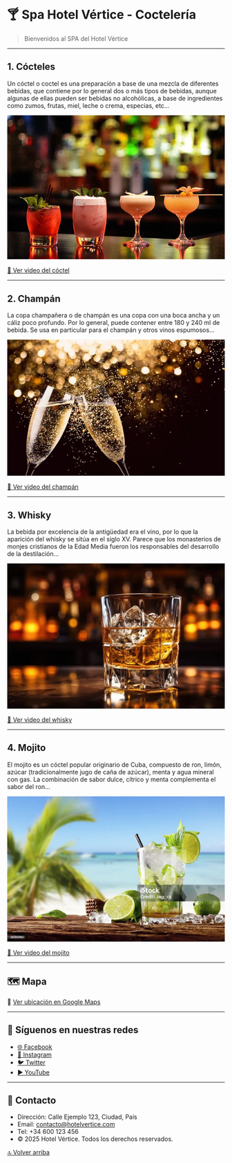 # 🍸 Spa Hotel Vértice - Coctelería

> Bienvenidos al SPA del Hotel Vértice

---

## 1. Cócteles

Un cóctel o coctel es una preparación a base de una mezcla de diferentes bebidas, que contiene por lo general dos o más tipos de bebidas, aunque algunas de ellas pueden ser bebidas no alcohólicas, a base de ingredientes como zumos, frutas, miel, leche o crema, especias, etc...

![Cócteles](img/copas.webp)

[🎥 Ver video del cóctel](videos/video3.mp4)

---

## 2. Champán

La copa champañera o de champán es una copa con una boca ancha y un cáliz poco profundo. Por lo general, puede contener entre 180 y 240 ml de bebida. Se usa en particular para el champán y otros vinos espumosos...

![Champán](img/champan.webp)

[🎥 Ver video del champán](videos/video2.mp4)

---

## 3. Whisky

La bebida por excelencia de la antigüedad era el vino, por lo que la aparición del whisky se sitúa en el siglo XV. Parece que los monasterios de monjes cristianos de la Edad Media fueron los responsables del desarrollo de la destilación...

![Whisky](img/whisky.webp)

[🎥 Ver video del whisky](videos/video1.mp4)

---

## 4. Mojito

El mojito es un cóctel popular originario de Cuba, compuesto de ron, limón, azúcar (tradicionalmente jugo de caña de azúcar), menta y agua mineral con gas. La combinación de sabor dulce, cítrico y menta complementa el sabor del ron...

![Mojito](img/mojito.webp)

[🎥 Ver video del mojito](videos/video4.mp4)

---

## 🗺️ Mapa

📍 [Ver ubicación en Google Maps](https://www.google.com/maps/embed?pb=!1m18!1m12!1m3!1d50757.898180185155!2d-5.889237814389681!3d37.33378050731804)

---

## 📱 Síguenos en nuestras redes

- [🌐 Facebook](https://www.facebook.com/HotelesVertice)
- [📸 Instagram](https://www.instagram.com/hotelverticeroomspacemadrid/)
- [🐦 Twitter](https://x.com/VerticeHoteles)
- [▶️ YouTube](https://www.youtube.com/results?search_query=hotel+vertice+roomspace+madrid)

---

## 📍 Contacto

- Dirección: Calle Ejemplo 123, Ciudad, País  
- Email: contacto@hotelvertice.com  
- Tel: +34 600 123 456  
- © 2025 Hotel Vértice. Todos los derechos reservados.

[🔝 Volver arriba](#spa-hotel-vértice---coctelería)
